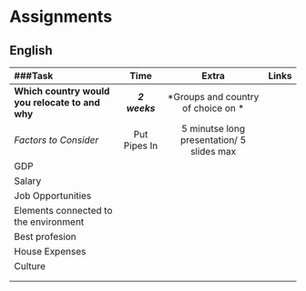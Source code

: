 # Assignments  

## English

| ###Task                                        | Time         | Extra                    | Links  |
| :--------------------------------              | :----------: | :-----------:            | ------:|
| **Which country would you relocate to and why**|  **_2 weeks_** |*Groups and country of choice on  * |        |
| _Factors to Consider_                          | Put Pipes In | 5 minutse long presentation/ 5 slides max|        |
|      GDP                                       |              |                                          |        |
|     Salary                                     |
|     Job Opportunities                          ||||
|      Elements connected to the environment     ||||
|     Best profesion                             ||||
|     House Expenses                             ||||
|     Culture                                    ||||
|                                                ||||
|                                                ||||
